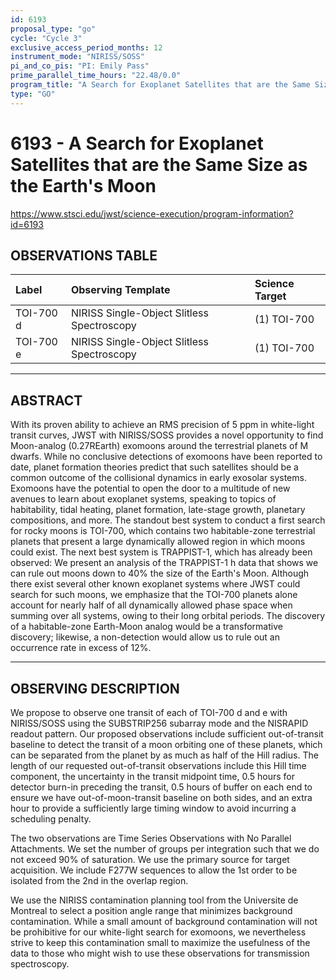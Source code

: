 ```yaml
---
id: 6193
proposal_type: "go"
cycle: "Cycle 3"
exclusive_access_period_months: 12
instrument_mode: "NIRISS/SOSS"
pi_and_co_pis: "PI: Emily Pass"
prime_parallel_time_hours: "22.48/0.0"
program_title: "A Search for Exoplanet Satellites that are the Same Size as the Earth's Moon"
type: "GO"
---
```

# 6193 - A Search for Exoplanet Satellites that are the Same Size as the Earth's Moon
https://www.stsci.edu/jwst/science-execution/program-information?id=6193
## OBSERVATIONS TABLE
| Label      | Observing Template                     | Science Target |
| :--------- | :------------------------------------- | :------------- |
| TOI-700 d  | NIRISS Single-Object Slitless Spectroscopy | (1) TOI-700    |
| TOI-700 e  | NIRISS Single-Object Slitless Spectroscopy | (1) TOI-700    |

---

## ABSTRACT

With its proven ability to achieve an RMS precision of 5 ppm in white-light transit curves, JWST with NIRISS/SOSS provides a novel opportunity to find Moon-analog (0.27REarth) exomoons around the terrestrial planets of M dwarfs. While no conclusive detections of exomoons have been reported to date, planet formation theories predict that such satellites should be a common outcome of the collisional dynamics in early exosolar systems. Exomoons have the potential to open the door to a multitude of new avenues to learn about exoplanet systems, speaking to topics of habitability, tidal heating, planet formation, late-stage growth, planetary compositions, and more. The standout best system to conduct a first search for rocky moons is TOI-700, which contains two habitable-zone terrestrial planets that present a large dynamically allowed region in which moons could exist. The next best system is TRAPPIST-1, which has already been observed: We present an analysis of the TRAPPIST-1 h data that shows we can rule out moons down to 40% the size of the Earth's Moon. Although there exist several other known exoplanet systems where JWST could search for such moons, we emphasize that the TOI-700 planets alone account for nearly half of all dynamically allowed phase space when summing over all systems, owing to their long orbital periods. The discovery of a habitable-zone Earth-Moon analog would be a transformative discovery; likewise, a non-detection would allow us to rule out an occurrence rate in excess of 12%.

---

## OBSERVING DESCRIPTION

We propose to observe one transit of each of TOI-700 d and e with NIRISS/SOSS using the SUBSTRIP256 subarray mode and the NISRAPID readout pattern. Our proposed observations include sufficient out-of-transit baseline to detect the transit of a moon orbiting one of these planets, which can be separated from the planet by as much as half of the Hill radius. The length of our requested out-of-transit observations include this Hill time component, the uncertainty in the transit midpoint time, 0.5 hours for detector burn-in preceding the transit, 0.5 hours of buffer on each end to ensure we have out-of-moon-transit baseline on both sides, and an extra hour to provide a sufficiently large timing window to avoid incurring a scheduling penalty.

The two observations are Time Series Observations with No Parallel Attachments. We set the number of groups per integration such that we do not exceed 90% of saturation. We use the primary source for target acquisition. We include F277W sequences to allow the 1st order to be isolated from the 2nd in the overlap region.

We use the NIRISS contamination planning tool from the Universite de Montreal to select a position angle range that minimizes background contamination. While a small amount of background contamination will not be prohibitive for our white-light search for exomoons, we nevertheless strive to keep this contamination small to maximize the usefulness of the data to those who might wish to use these observations for transmission spectroscopy.